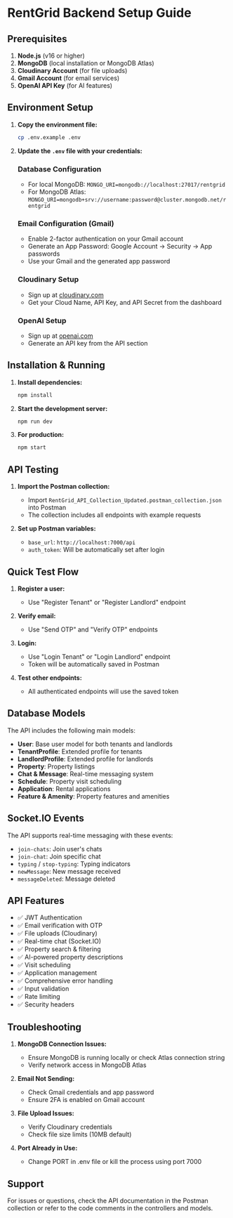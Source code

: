 # RentGrid Backend Setup Guide

## Prerequisites

1. **Node.js** (v16 or higher)
2. **MongoDB** (local installation or MongoDB Atlas)
3. **Cloudinary Account** (for file uploads)
4. **Gmail Account** (for email services)
5. **OpenAI API Key** (for AI features)

## Environment Setup

1. **Copy the environment file:**
   ```bash
   cp .env.example .env
   ```

2. **Update the `.env` file with your credentials:**

   ### Database Configuration
   - For local MongoDB: `MONGO_URI=mongodb://localhost:27017/rentgrid`
   - For MongoDB Atlas: `MONGO_URI=mongodb+srv://username:password@cluster.mongodb.net/rentgrid`

   ### Email Configuration (Gmail)
   - Enable 2-factor authentication on your Gmail account
   - Generate an App Password: Google Account → Security → App passwords
   - Use your Gmail and the generated app password

   ### Cloudinary Setup
   - Sign up at [cloudinary.com](https://cloudinary.com)
   - Get your Cloud Name, API Key, and API Secret from the dashboard

   ### OpenAI Setup
   - Sign up at [openai.com](https://openai.com)
   - Generate an API key from the API section

## Installation & Running

1. **Install dependencies:**
   ```bash
   npm install
   ```

2. **Start the development server:**
   ```bash
   npm run dev
   ```

3. **For production:**
   ```bash
   npm start
   ```

## API Testing

1. **Import the Postman collection:**
   - Import `RentGrid_API_Collection_Updated.postman_collection.json` into Postman
   - The collection includes all endpoints with example requests

2. **Set up Postman variables:**
   - `base_url`: `http://localhost:7000/api`
   - `auth_token`: Will be automatically set after login

## Quick Test Flow

1. **Register a user:**
   - Use "Register Tenant" or "Register Landlord" endpoint

2. **Verify email:**
   - Use "Send OTP" and "Verify OTP" endpoints

3. **Login:**
   - Use "Login Tenant" or "Login Landlord" endpoint
   - Token will be automatically saved in Postman

4. **Test other endpoints:**
   - All authenticated endpoints will use the saved token

## Database Models

The API includes the following main models:
- **User**: Base user model for both tenants and landlords
- **TenantProfile**: Extended profile for tenants
- **LandlordProfile**: Extended profile for landlords
- **Property**: Property listings
- **Chat & Message**: Real-time messaging system
- **Schedule**: Property visit scheduling
- **Application**: Rental applications
- **Feature & Amenity**: Property features and amenities

## Socket.IO Events

The API supports real-time messaging with these events:
- `join-chats`: Join user's chats
- `join-chat`: Join specific chat
- `typing` / `stop-typing`: Typing indicators
- `newMessage`: New message received
- `messageDeleted`: Message deleted

## API Features

- ✅ JWT Authentication
- ✅ Email verification with OTP
- ✅ File uploads (Cloudinary)
- ✅ Real-time chat (Socket.IO)
- ✅ Property search & filtering
- ✅ AI-powered property descriptions
- ✅ Visit scheduling
- ✅ Application management
- ✅ Comprehensive error handling
- ✅ Input validation
- ✅ Rate limiting
- ✅ Security headers

## Troubleshooting

1. **MongoDB Connection Issues:**
   - Ensure MongoDB is running locally or check Atlas connection string
   - Verify network access in MongoDB Atlas

2. **Email Not Sending:**
   - Check Gmail credentials and app password
   - Ensure 2FA is enabled on Gmail account

3. **File Upload Issues:**
   - Verify Cloudinary credentials
   - Check file size limits (10MB default)

4. **Port Already in Use:**
   - Change PORT in .env file or kill the process using port 7000

## Support

For issues or questions, check the API documentation in the Postman collection or refer to the code comments in the controllers and models.